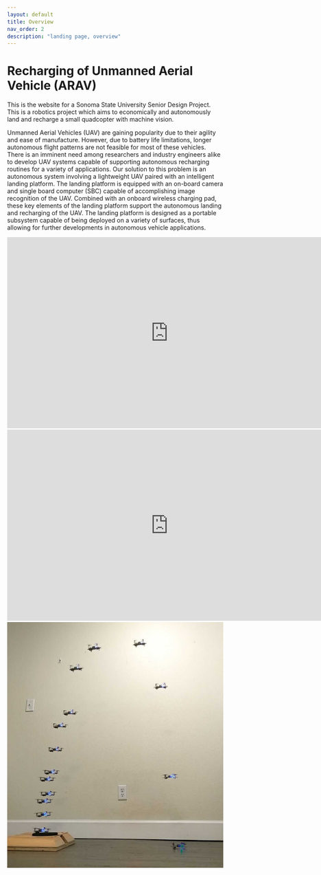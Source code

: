 ```yaml
---
layout: default
title: Overview
nav_order: 2
description: "landing page, overview"
---
```


# Recharging of Unmanned Aerial Vehicle (ARAV) 

This is the website for a Sonoma State University Senior Design Project. This is a robotics project which aims to economically and autonomously land and recharge a small quadcopter with machine vision.
<p>
Unmanned Aerial Vehicles (UAV) are gaining popularity due to their agility and ease of manufacture. However, due to battery life limitations, longer autonomous flight patterns are not feasible for most of these vehicles. There is an imminent need among researchers and industry engineers alike to develop UAV systems capable of supporting autonomous recharging routines for a variety of applications. Our solution to this problem is an autonomous system involving a lightweight UAV paired with an intelligent landing platform. The landing platform is equipped with an on-board camera and single board computer (SBC) capable of accomplishing image recognition of the UAV. Combined with an onboard wireless charging pad, these key elements of the landing platform support the autonomous landing and recharging of the UAV. The landing platform is designed as a portable subsystem capable of being deployed on a variety of surfaces, thus allowing for further developments in autonomous vehicle applications.
</p>

<iframe width="750" height="445" src="https://www.youtube.com/embed/YW27tN-UpQI" frameborder="0" allow="accelerometer; autoplay; encrypted-media; gyroscope; picture-in-picture" allowfullscreen></iframe>

<iframe width="750" height="445" src="https://www.youtube.com/embed/pfCePxt3lAw" frameborder="0" allow="accelerometer; autoplay; encrypted-media; gyroscope; picture-in-picture" allowfullscreen></iframe>

<img src="landing_composite.jpg" alt="Landing Composite"/>
